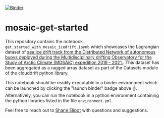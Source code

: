 [![Binder](https://mybinder.org/badge_logo.svg)](https://mybinder.org/v2/gh/Cloud-Drift/mosaic-get-started/HEAD)

# mosaic-get-started
This repository contains the notebook `get_started_with_mosaic_icedrift.ipynb` which showcases the Lagrangian dataset of [sea ice drift track from the Distributed Network of autonomous buoys deployed during the Multidisciplinary drifting Observatory for the Study of Arctic Climate (MOSAiC) expedition 2019 - 2021.](https://arcticdata.io/catalog/view/doi:10.18739/A2KP7TS83). This dataset has been aggregated as a ragged array dataset as part of the Datasets module of the clouddrift python library.

This notebook should be readily executable in a binder environment which can be launched by clicking the "launch binder" badge above :point_up:. Alternatively, you can run the notebook in a python environment containing the python libraries listed in the file `environment.yml`.

Feel free to reach out to [Shane Elipot](https://github.com/selipot) with questions and suggestions. 
